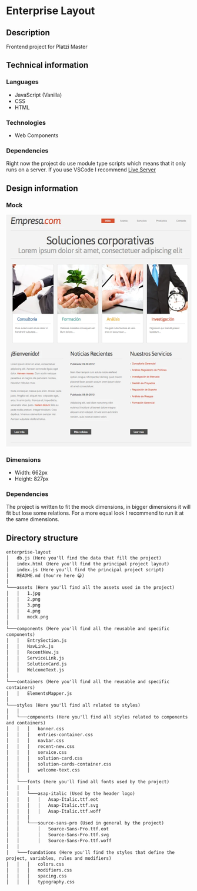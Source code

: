 # Enterprise Layout

## Description

Frontend project for Platzi Master

## Technical information

### Languages

- JavaScript (Vanilla)
- CSS
- HTML

### Technologies

- Web Components

### Dependencies

Right now the project do use module type scripts which means that it only runs on a server. If you use VSCode I recommend [Live Server](https://marketplace.visualstudio.com/items?itemName=ritwickdey.LiveServer)

## Design information

### Mock

![mock](./assets/mock.png)

### Dimensions

- Width: 662px
- Height: 827px

### Dependencies

The project is written to fit the mock dimensions, in bigger dimensions it will fit but lose some relations. For a more equal look I recommend to run it at the same dimensions.

## Directory structure

```
enterprise-layout
│   db.js (Here you'll find the data that fill the project)
│   index.html (Here you'll find the principal project layout)
│   index.js (Here you'll find the principal project script)
│   README.md (You're here 😀)
│
└───assets (Here you'll find all the assets used in the project)
│   │   1.jpg
│   │   2.png
│   │   3.png
│   │   4.png
│   │   mock.png
│
└───components (Here you'll find all the reusable and specific components)
│   │   EntrySection.js
│   │   NavLink.js
│   │   RecentNew.js
│   │   ServiceLink.js
│   │   SolutionCard.js
│   │   WelcomeText.js
│
└───containers (Here you'll find all the reusable and specific containers)
│   │   ElementsMapper.js
│
└───styles (Here you'll find all related to styles)
│   │
│   └───components (Here you'll find all styles related to components and containers)
│   │   │   banner.css
│   │   │   entries-container.css
│   │   │   navbar.css
│   │   │   recent-new.css
│   │   │   service.css
│   │   │   solution-card.css
│   │   │   solution-cards-container.css
│   │   │   welcome-text.css
│   │
│   └───fonts (Here you'll find all fonts used by the project)
│   │   │
│   │   └───asap-italic (Used by the header logo)
│   │   │   │   Asap-Italic.ttf.eot
│   │   │   │   Asap-Italic.ttf.svg
│   │   │   │   Asap-Italic.ttf.woff
│   │   │
│   │   └───source-sans-pro (Used in general by the project)
│   │       │   Source-Sans-Pro.ttf.eot
│   │       │   Source-Sans-Pro.ttf.svg
│   │       │   Source-Sans-Pro.ttf.woff
│   │
│   └───foundations (Here you'll find the styles that define the project, variables, rules and modifiers)
│   │   │   colors.css
│   │   │   modifiers.css
│   │   │   spacing.css
│   │   │   typography.css
```